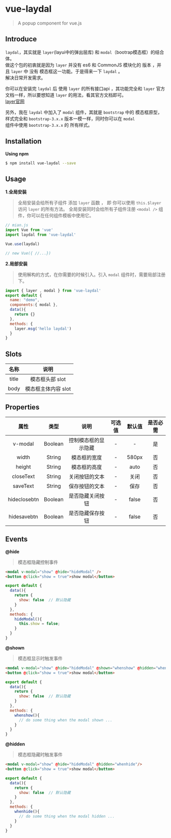 # vue-laydal
> A popup component for vue.js

## Introduce
`laydal`，其实就是 `layer`(layui中的弹出层库) 和 `modal`（bootrap模态框）的结合体。<br/>
做这个包的初衷就是因为 `layer` 并没有 es6 和 CommonJS 模块化的 版本 ，并且  `layer` 中 没有 模态框这一功能。于是得来一下 `laydal` 。<br/>
解决日常开发需求。<br/>

你可以在安装完 `laydal` 后 使用 `layer` 的所有接口api ，其功能完全和 `layer` 官方文档一样，所以要想知道 `layer` 的用法，看其官方文档即可。<br/>
<a href="https://layer.layui.com/">layer官网</a><br/>

另外，我在 `laydal` 中加入了 `modal` 组件，其就是 `bootstrap` 中的 模态框原型，样式完全和 `bootstrap-3.x.x` 版本一模一样，同时你可以在 `modal` <br/>
组件中使用 `bootstrap-3.x.x` 的 所有样式。


## Installation
**Using npm**
``` bash
$ npm install vue-laydal --save
```

## Usage

**1.全局安装**
> 全局安装会给所有子组件 添加 `layer` 函数 ， 即 你可以使用 `this.$layer` 访问 `layer` 的所有方法。
> 全局安装同时会给所有子组件注册 `<modal />` 组件，你可以在任何组件模板中使用它。

``` js
// mian.js
import Vue from 'vue'
import laydal from 'vue-laydal'

Vue.use(laydal)

// new Vue({ //...})
```
**2.局部安装**
> 使用解构的方式，在你需要的时候引入。引入 `modal` 组件时，需要局部注册下。

``` js
import { layer , modal } from 'vue-laydal'
export default {
  name: "demo",
  components:{ modal },
  data(){
    return {}
  },
  methods: {
    layer.msg('hello laydal')
  }
}
```

## Slots
| 名称 | 说明 |
| :----: | :----: |
| title | 模态框头部 slot |
| body | 模态框主体内容 slot |


## Properties

| 属性 | 类型 | 说明 | 可选值 | 默认值 | 是否必需 |
| :----: | :----: | :----: | :----: | :----: | :----: |
| v-modal | Boolean | 控制模态框的显示隐藏 | - | - | 是 |
| width | String | 模态框的宽度 | - | 580px | 否 |
| height | String | 模态框的高度 | - | auto | 否 |
| closeText | String | 关闭按钮的文本 | - | 关闭 | 否 |
| saveText | String | 保存按钮的文本 | - | 保存 | 否 |
| hideclosebtn | Boolean | 是否隐藏关闭按钮 | - | false | 否 |
| hidesavebtn | Boolean | 是否隐藏保存按钮 | - | false | 否 |


## Events
**@hide**
> 模态框隐藏控制事件

``` html
<modal v-modal="show" @hide="hideModal" />
<button @click="show = true">show modal</button>
```

``` js
export default {
  data(){
    return {
      show: false  // 默认隐藏
    }
  },
  methods: {
    hideModal(){
      this.show = false;
    }
  }
}
```

**@shown**
> 模态框显示时触发事件

``` html
<modal v-modal="show" @hide="hideModal" @shown="whenshow" @hidden="whenhide"/>
<button @click="show = true">show modal</button>
```

``` js
export default {
  data(){
    return {
      show: false  // 默认隐藏
    }
  },
  methods: {
    whenshow(){
      // do some thing when the modal shown ...
    }
  }
}
```

**@hidden**
> 模态框隐藏时触发事件

``` html
<modal v-modal="show" @hide="hideModal" @hidden="whenhide"/>
<button @click="show = true">show modal</button>
```

``` js
export default {
  data(){
    return {
      show: false  // 默认隐藏
    }
  },
  methods: {
    whenhide(){
      // do some thing when the modal hidden ...
    }
  }
}
```
